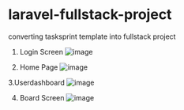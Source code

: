 # laravel-fullstack-project
converting tasksprint template into fullstack project

1. Login Screen
![image](https://github.com/patilsp/laravel-fullstack-project/assets/35653819/a9a94333-5322-42e4-ac7c-2093410f7b43)

2. Home Page
![image](https://github.com/patilsp/laravel-fullstack-project/assets/35653819/ba0e5bde-0cb4-4e8f-9f45-c95b1c4a09d5)

3.Userdashboard
![image](https://github.com/patilsp/laravel-fullstack-project/assets/35653819/edd4015b-db6d-4490-b0fc-0efc573dc2fa)

4. Board Screen
 ![image](https://github.com/patilsp/laravel-fullstack-project/assets/35653819/1c57d885-24b3-47d6-8baf-3ee0ee317fe9)

